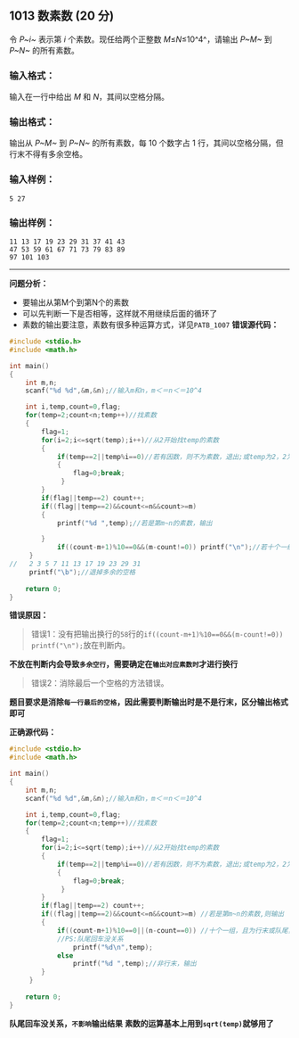 ## 1013 数素数 (20 分)

令 *P~i~* 表示第 *i* 个素数。现任给两个正整数 *M*≤*N*≤10^4^，请输出 *P~M~* 到 *P~N~* 的所有素数。

### 输入格式：

输入在一行中给出 *M* 和 *N*，其间以空格分隔。

### 输出格式：

输出从 *P~M~* 到 *P~N~* 的所有素数，每 10 个数字占 1 行，其间以空格分隔，但行末不得有多余空格。

### 输入样例：

```in
5 27
```

### 输出样例：

```out
11 13 17 19 23 29 31 37 41 43
47 53 59 61 67 71 73 79 83 89
97 101 103
```
---
**问题分析：**
- 要输出从第M个到第N个的素数
- 可以先判断一下是否相等，这样就不用继续后面的循环了
- 素数的输出要注意，素数有很多种运算方式，详见`PATB_1007`
**错误源代码：**
```c
#include <stdio.h>
#include <math.h>

int main()
{
	int m,n;
	scanf("%d %d",&m,&n);//输入m和n，m＜＝n＜＝10^4

	int i,temp,count=0,flag;
	for(temp=2;count<n;temp++)//找素数 
	{
		flag=1;
		for(i=2;i<=sqrt(temp);i++)//从2开始找temp的素数 
		{
			if(temp==2||temp%i==0)//若有因数，则不为素数，退出;或temp为2，2为素数直接输出 
			{
				flag=0;break;
			 } 
		}
		if(flag||temp==2) count++;
		if((flag||temp==2)&&count<=n&&count>=m) 
		{
			printf("%d ",temp);//若是第m~n的素数，输出 

		}	
            if((count-m+1)%10==0&&(m-count!=0)) printf("\n");//若十个一组，则回车 
	 } 
//	 2 3 5 7 11 13 17 19 23 29 31
	 printf("\b");//退掉多余的空格 
	
	return 0;
}
```
**错误原因：**
>错误1：没有把输出换行的`58`行的`if((count-m+1)%10==0&&(m-count!=0)) printf("\n");`放在判断内。

**不放在判断内会导致`多余空行`，需要确定在`输出对应素数时`才进行换行**

>错误2：消除最后一个空格的方法错误。

**题目要求是消除`每一行最后的空格`，因此需要判断输出时是不是行末，区分输出格式即可**

**正确源代码：**
```c
#include <stdio.h>
#include <math.h>

int main()
{
	int m,n;
	scanf("%d %d",&m,&n);//输入m和n，m＜＝n＜＝10^4

	int i,temp,count=0,flag;
	for(temp=2;count<n;temp++)//找素数 
	{
		flag=1;
		for(i=2;i<=sqrt(temp);i++)//从2开始找temp的素数 
		{
			if(temp==2||temp%i==0)//若有因数，则不为素数，退出;或temp为2，2为素数直接输出 
			{
				flag=0;break;
			 } 
		}
		if(flag||temp==2) count++;
		if((flag||temp==2)&&count<=n&&count>=m) //若是第m~n的素数,则输出 
		{
			if((count-m+1)%10==0||(n-count==0)) //十个一组，且为行末或队尾，则输出后回车 
			//PS:队尾回车没关系 
				printf("%d\n",temp);
			else
				printf("%d ",temp);//非行末，输出	
		}
	 } 
	
	return 0;
}
```
**队尾回车没关系，`不影响`输出结果**
**素数的运算基本上用到`sqrt(temp)`就够用了**
